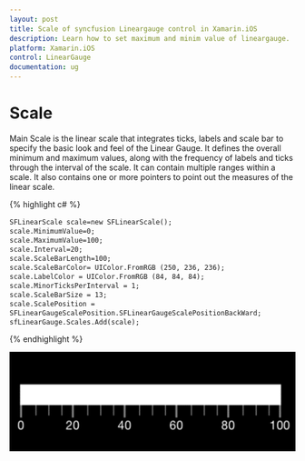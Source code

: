 ```yaml
---
layout: post
title: Scale of syncfusion Lineargauge control in Xamarin.iOS
description: Learn how to set maximum and minim value of lineargauge.
platform: Xamarin.iOS
control: LinearGauge
documentation: ug
---
```


# Scale

Main Scale is the linear scale that integrates ticks, labels and scale bar to specify the basic look and feel of the Linear Gauge. It defines the overall minimum and maximum values, along with the frequency of labels and ticks through the interval of the scale. It can contain multiple ranges within a scale. It also contains one or more pointers to point out the measures of the linear scale.

{% highlight c# %}

	SFLinearScale scale=new SFLinearScale();
	scale.MinimumValue=0;
	scale.MaximumValue=100;
	scale.Interval=20;
	scale.ScaleBarLength=100;
	scale.ScaleBarColor= UIColor.FromRGB (250, 236, 236);
	scale.LabelColor = UIColor.FromRGB (84, 84, 84); 
	scale.MinorTicksPerInterval = 1;
	scale.ScaleBarSize = 13;
	scale.ScalePosition = SFLinearGaugeScalePosition.SFLinearGaugeScalePositionBackWard;	
	sfLinearGauge.Scales.Add(scale);
	
{% endhighlight %}


![](images/Scale.png)
